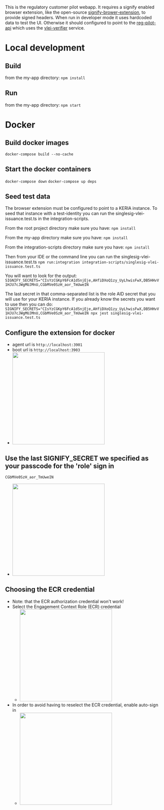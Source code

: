 This is the regulatory customer pilot webapp.
It requires a signify enabled browser extension, like the open-source [signify-brower-extension](https://github.com/WebOfTrust/signify-browser-extension), to provide signed headers.
When run in developer mode it uses hardcoded data to test the UI.
Otherwise it should configured to point to the [reg-pilot-api](https://github.com/GLEIF-IT/reg-pilot-api) which uses the [vlei-verifier](https://github.com/GLEIF-IT/vlei-verifier) service.

# Local development
## Build
from the my-app directory:
```npm install```
## Run
from the my-app directory:
```npm start```

# Docker
## Build docker images
```docker-compose build --no-cache```
## Start the docker containers
```docker-compose down```
```docker-compose up deps```

## Seed test data
The browser extension must be configured to point to a KERIA instance.
To seed that instance with a test-identity you can run the singlesig-vlei-issuance.test.ts in the integration-scripts.

From the root project directory make sure you have:
```npm install```

From the my-app directory make sure you have:
```npm install```

From the integration-scripts directory make sure you have:
```npm install```

Then from your IDE or the command line you can run the singlesig-vlei-issuance.test.ts
```npm run:integration integration-scripts/singlesig-vlei-issuance.test.ts```

You will want to look for the output:
```SIGNIFY_SECRETS="CIsYzCGKpY6FcA1dSnjEje,AHfiDXoQ1zy_UyLhwisFwX,DB5HHvV1HJU7cJWgMUJMnU,CGbMVe0SzH_aor_TmUweIN```

The last secret in that comma-separated list is the role AID secret that you will use for your KERIA instance.
If you already know the secrets you want to use then you can do:
```SIGNIFY_SECRETS="CIsYzCGKpY6FcA1dSnjEje,AHfiDXoQ1zy_UyLhwisFwX,DB5HHvV1HJU7cJWgMUJMnU,CGbMVe0SzH_aor_TmUweIN npx jest singlesig-vlei-issuance.test.ts```

## Configure the extension for docker
* agent url is `http://localhost:3901`
* boot url is `http://localhost:3903`
* <img src="image.png" width="300">

## Use the last SIGNIFY_SECRET we specified as your passcode for the 'role' sign in
```CGbMVe0SzH_aor_TmUweIN```
* <img src="image-3.png" width="300">

## Choosing the ECR credential
* Note: that the ECR authorization credential won't work!
* Select the Engagement Context Role (ECR) credential
    * <img src="image-1.png" width="300">
* In order to avoid having to reselect the ECR credential, enable auto-sign in
    * <img src="image-2.png" width="300">
